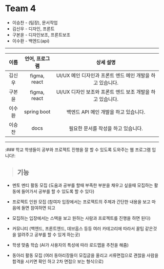 # Team 4
* 이승찬 - (팀장), 문서작업
* 김신우 - 디자인, 프론트
* 구본윤 - 디자인보조, 프론트보조
* 이수환 - 백엔드(api)
---

  | 이름   | 언어, 프로그램          | 상세 설명                                             |
  |:--------:|:-------------------------:|:------------------------------------------------------:|
  | 김신우 | figma, react            | UI/UX 메인 디자인과 프론트 엔드 메인 개발을 하고 있습니다. |
  | 구본윤 | figma, react            | UI/UX 디자인 보조와 프론트 엔드 보조 개발을 하고 있습니다. |
  | 이수환 | spring boot             | 백엔드 API 메인 개발을 하고 있습니다.               |
  | 이승찬 | docs                    | 필요한 문서를 작성을 하고 있습니다.                |

---
 :### 학교 학생들이 공부와 프로젝트 진행을 잘 할 수 있도록 도와주는 웹 프로그램 입니다!:
 > ## 기능
 * 멘토 멘티 활동 모집 (도움과 공부를 할때 부족한 부분을 채우고 싶을때 모집하는 활동에 들어가서 공부를 할 수 있도록 할 수 있다)

 * 프로젝트 인원 모집 (참여자 입장에서는 프로젝트의 주제과 간단한 내용을 보고 마음에 들면 참여하면 되고

* 모집하는 입장에서는 스택을 보고 원하는 사람과 프로젝트를 진행을 하면 된다)

* 커뮤니티 (백엔드, 프론트엔드, 데브옵스 등등 여러 카테고리에 따라서 꿀팁 같은것을 알려주고 공부를 할 수 있게 하는곳)

* 학생 맞춤 학습 (AI가 사용자의 특성에 따라 로드맵을 추천을 해줌)

* 동아리 활동 모집 (여러 동아리장들이 모집글을 올리고 서류면접으로 괜찮을 사람을 합격을 시키면 확인 하고 2차 면접으 보는 형식으로)
